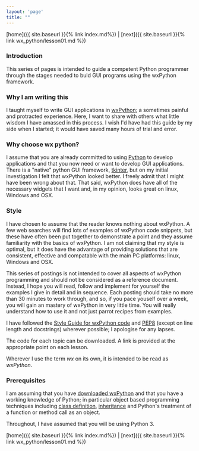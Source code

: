 ```yaml
---
layout: 'page'
title: ""
---
```


[home]({{ site.baseurl }}{% link index.md%}) \|  [next]({{ site.baseurl }}{% link wx_python/lesson01.md %})

### Introduction

This series of pages is intended to guide a competent Python programmer
through the stages needed to buld GUI programs using the wxPython
framework.

### Why I am writing this

I taught myself to write GUI applications in
[wxPython](https://www.wxpython.org/); a sometimes painful and
protracted experience. Here, I want to share with others what little
wisdom I have amassed in this process. I wish I'd have had this guide by
my side when I started; it would have saved many hours of trial and
error.

### Why choose wx python?

I assume that you are already committed to using
[Python](https://www.python.org/) to develop applications and that you
now need or want to develop GUI applications. There is a "native" python
GUI framework, [tkinter](https://docs.python.org/3/library/tk.html), but
on my initial investigation I felt that wxPython looked better. I freely
admit that I might have been wrong about that. That said, wxPython does
have all of the necessary widgets that I want and, in my opinion, looks
great on linux, Windows and OSX.

### Style

I have chosen to assume that the reader knows nothing about wxPython. A
few web searches will find lots of examples of wxPython code snippets,
but these have often been put together to demonstrate a point and they
assume familiarity with the basics of wxPython. I am not claiming that
my style is optimal, but it does have the advantage of providing
solutions that are consistent, effective and compatable with the main PC
platforms: linux, Windows and OSX.

This series of postings is not intended to cover all aspects of wxPython
programming and should not be considered as a reference document.
Instead, I hope you will read, follow and implement for yourself the
examples I give in detail and in sequence. Each posting should take no
more than 30 minutes to work through, and so, if you pace youself over a
week, you will gain an mastery of wxPython in very little time. You will
really understand how to use it and not just parrot recipes from
examples.

I have followed the [Style Guide for wxPython
code](https://wiki.wxpython.org/wxPython%20Style%20Guide) and
[PEP8](https://www.python.org/dev/peps/pep-0008/) (except on line length
and docstrings) wherever possible; I apologise for any lapses.

The code for each topic can be downloaded. A link is provided at the
appropriate point on each lesson.

Wherever I use the term *wx* on its own, it is intended to be read as *wxPython*.

### Prerequisites

I am assuming that you have [downloaded
wxPython](https://wxpython.org/pages/downloads/index.html) and that you
have a working knowledge of Python; in particular object based
programming techniques including [class
definition](https://docs.python.org/3/tutorial/classes.html),
[inheritance](https://docs.python.org/3/tutorial/classes.html#inheritance)
and Python's treatment of a function or method call as an object.

Throughout, I have assumed that you will be using Python 3.

[home]({{ site.baseurl }}{% link index.md%}) \|  [next]({{ site.baseurl }}{% link wx_python/lesson01.md %})